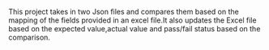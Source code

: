 This project takes in two Json files and compares them based on the mapping of the fields provided in an excel file.It also updates the Excel file based on the expected value,actual value and pass/fail status based on the comparison.

